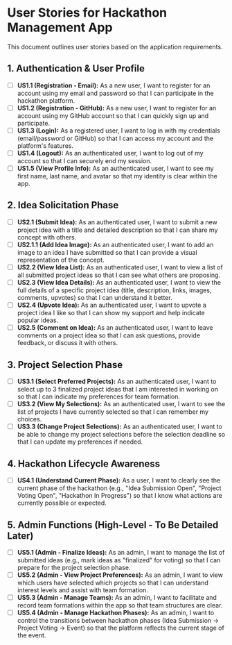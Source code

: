 # User Stories for Hackathon Management App

This document outlines user stories based on the application requirements.

## 1. Authentication & User Profile

- [ ] **US1.1 (Registration - Email):** As a new user, I want to register for an account using my email and password so that I can participate in the hackathon platform.
- [ ] **US1.2 (Registration - GitHub):** As a new user, I want to register for an account using my GitHub account so that I can quickly sign up and participate.
- [ ] **US1.3 (Login):** As a registered user, I want to log in with my credentials (email/password or GitHub) so that I can access my account and the platform's features.
- [ ] **US1.4 (Logout):** As an authenticated user, I want to log out of my account so that I can securely end my session.
- [ ] **US1.5 (View Profile Info):** As an authenticated user, I want to see my first name, last name, and avatar so that my identity is clear within the app.

## 2. Idea Solicitation Phase

- [ ] **US2.1 (Submit Idea):** As an authenticated user, I want to submit a new project idea with a title and detailed description so that I can share my concept with others.
- [ ] **US2.1.1 (Add Idea Image):** As an authenticated user, I want to add an image to an idea I have submitted so that I can provide a visual representation of the concept.
- [ ] **US2.2 (View Idea List):** As an authenticated user, I want to view a list of all submitted project ideas so that I can see what others are proposing.
- [ ] **US2.3 (View Idea Details):** As an authenticated user, I want to view the full details of a specific project idea (title, description, links, images, comments, upvotes) so that I can understand it better.
- [ ] **US2.4 (Upvote Idea):** As an authenticated user, I want to upvote a project idea I like so that I can show my support and help indicate popular ideas.
- [ ] **US2.5 (Comment on Idea):** As an authenticated user, I want to leave comments on a project idea so that I can ask questions, provide feedback, or discuss it with others.

## 3. Project Selection Phase

- [ ] **US3.1 (Select Preferred Projects):** As an authenticated user, I want to select up to 3 finalized project ideas that I am interested in working on so that I can indicate my preferences for team formation.
- [ ] **US3.2 (View My Selections):** As an authenticated user, I want to see the list of projects I have currently selected so that I can remember my choices.
- [ ] **US3.3 (Change Project Selections):** As an authenticated user, I want to be able to change my project selections before the selection deadline so that I can update my preferences if needed.

## 4. Hackathon Lifecycle Awareness

- [ ] **US4.1 (Understand Current Phase):** As a user, I want to clearly see the current phase of the hackathon (e.g., "Idea Submission Open", "Project Voting Open", "Hackathon In Progress") so that I know what actions are currently possible or expected.

## 5. Admin Functions (High-Level - To Be Detailed Later)

- [ ] **US5.1 (Admin - Finalize Ideas):** As an admin, I want to manage the list of submitted ideas (e.g., mark ideas as "finalized" for voting) so that I can prepare for the project selection phase.
- [ ] **US5.2 (Admin - View Project Preferences):** As an admin, I want to view which users have selected which projects so that I can understand interest levels and assist with team formation.
- [ ] **US5.3 (Admin - Manage Teams):** As an admin, I want to facilitate and record team formations within the app so that team structures are clear.
- [ ] **US5.4 (Admin - Manage Hackathon Phases):** As an admin, I want to control the transitions between hackathon phases (Idea Submission -> Project Voting -> Event) so that the platform reflects the current stage of the event.
